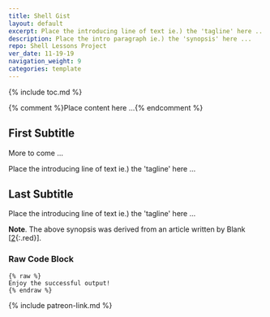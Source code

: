 ```yaml
---
title: Shell Gist
layout: default
excerpt: Place the introducing line of text ie.) the 'tagline' here ...
description: Place the intro paragraph ie.) the 'synopsis' here ...
repo: Shell Lessons Project
ver_date: 11-19-19
navigation_weight: 9
categories: template
---
```

{% include toc.md %}

{% comment %}Place content here ...{% endcomment %}

## First Subtitle

More to come ...

Place the introducing line of text ie.) the 'tagline' here ...

## Last Subtitle

Place the introducing line of text ie.) the 'tagline' here ...

**Note**. The above synopsis was derived from an article written by Blank [[2](#BLANK){:.red}].

### Raw Code Block

```liquid
{% raw %}
Enjoy the successful output!
{% endraw %}
```

{% include patreon-link.md %}
